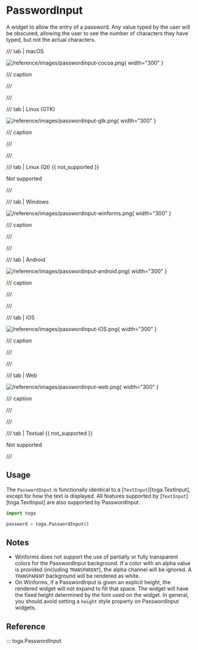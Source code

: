 # PasswordInput

A widget to allow the entry of a password. Any value typed by the user will be obscured, allowing the user to see the number of characters they have typed, but not the actual characters.

/// tab | macOS

![/reference/images/passwordinput-cocoa.png](/reference/images/passwordinput-cocoa.png){ width="300" }

/// caption

///

<!-- TODO: Update alt text -->

///

/// tab | Linux (GTK)

![/reference/images/passwordinput-gtk.png](/reference/images/passwordinput-gtk.png){ width="300" }

/// caption

///

<!-- TODO: Update alt text -->

///

/// tab | Linux (Qt) {{ not_supported }}

Not supported

///

/// tab | Windows

![/reference/images/passwordinput-winforms.png](/reference/images/passwordinput-winforms.png){ width="300" }

/// caption

///

<!-- TODO: Update alt text -->

///

/// tab | Android

![/reference/images/passwordinput-android.png](/reference/images/passwordinput-android.png){ width="300" }

/// caption

///

<!-- TODO: Update alt text -->

///

/// tab | iOS

![/reference/images/passwordinput-iOS.png](/reference/images/passwordinput-iOS.png){ width="300" }

/// caption

///

<!-- TODO: Update alt text -->

///

/// tab | Web

![/reference/images/passwordinput-web.png](/reference/images/passwordinput-web.png){ width="300" }

/// caption

///

<!-- TODO: Update alt text -->

///

/// tab | Textual {{ not_supported }}

Not supported

///

## Usage

The `PasswordInput` is functionally identical to a [`TextInput`][toga.TextInput], except for how the text is displayed. All features supported by [`TextInput`][toga.TextInput] are also supported by PasswordInput.

```python
import toga

password = toga.PasswordInput()
```

## Notes

- Winforms does not support the use of partially or fully transparent colors for the PasswordInput background. If a color with an alpha value is provided (including `TRANSPARENT`), the alpha channel will be ignored. A `TRANSPARENT` background will be rendered as white.
- On Winforms, if a PasswordInput is given an explicit height, the rendered widget will not expand to fill that space. The widget will have the fixed height determined by the font used on the widget. In general, you should avoid setting a `height` style property on PasswordInput widgets.

## Reference

::: toga.PasswordInput
